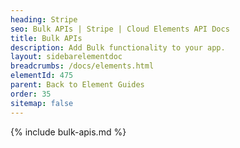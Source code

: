 ```yaml
---
heading: Stripe
seo: Bulk APIs | Stripe | Cloud Elements API Docs
title: Bulk APIs
description: Add Bulk functionality to your app.
layout: sidebarelementdoc
breadcrumbs: /docs/elements.html
elementId: 475
parent: Back to Element Guides
order: 35
sitemap: false
---
```


{% include bulk-apis.md %}
